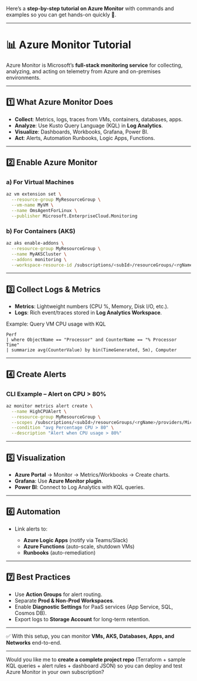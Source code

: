 Here’s a **step-by-step tutorial on Azure Monitor** with commands and examples so you can get hands-on quickly 🚀.

---

# 📊 Azure Monitor Tutorial

Azure Monitor is Microsoft’s **full-stack monitoring service** for collecting, analyzing, and acting on telemetry from Azure and on-premises environments.

---

## 1️⃣ What Azure Monitor Does

* **Collect**: Metrics, logs, traces from VMs, containers, databases, apps.
* **Analyze**: Use Kusto Query Language (KQL) in **Log Analytics**.
* **Visualize**: Dashboards, Workbooks, Grafana, Power BI.
* **Act**: Alerts, Automation Runbooks, Logic Apps, Functions.

---

## 2️⃣ Enable Azure Monitor

### a) For Virtual Machines

```bash
az vm extension set \
  --resource-group MyResourceGroup \
  --vm-name MyVM \
  --name OmsAgentForLinux \
  --publisher Microsoft.EnterpriseCloud.Monitoring
```

### b) For Containers (AKS)

```bash
az aks enable-addons \
  --resource-group MyResourceGroup \
  --name MyAKSCluster \
  --addons monitoring \
  --workspace-resource-id /subscriptions/<subId>/resourceGroups/<rgName>/providers/Microsoft.OperationalInsights/workspaces/<workspaceName>
```

---

## 3️⃣ Collect Logs & Metrics

* **Metrics**: Lightweight numbers (CPU %, Memory, Disk I/O, etc.).
* **Logs**: Rich event/traces stored in **Log Analytics Workspace**.

Example: Query VM CPU usage with KQL

```kusto
Perf
| where ObjectName == "Processor" and CounterName == "% Processor Time"
| summarize avg(CounterValue) by bin(TimeGenerated, 5m), Computer
```

---

## 4️⃣ Create Alerts

### CLI Example – Alert on CPU > 80%

```bash
az monitor metrics alert create \
  --name HighCPUAlert \
  --resource-group MyResourceGroup \
  --scopes /subscriptions/<subId>/resourceGroups/<rgName>/providers/Microsoft.Compute/virtualMachines/MyVM \
  --condition "avg Percentage CPU > 80" \
  --description "Alert when CPU usage > 80%"
```

---

## 5️⃣ Visualization

* **Azure Portal** → Monitor → Metrics/Workbooks → Create charts.
* **Grafana**: Use **Azure Monitor plugin**.
* **Power BI**: Connect to Log Analytics with KQL queries.

---

## 6️⃣ Automation

* Link alerts to:

  * **Azure Logic Apps** (notify via Teams/Slack)
  * **Azure Functions** (auto-scale, shutdown VMs)
  * **Runbooks** (auto-remediation)

---

## 7️⃣ Best Practices

* Use **Action Groups** for alert routing.
* Separate **Prod & Non-Prod Workspaces**.
* Enable **Diagnostic Settings** for PaaS services (App Service, SQL, Cosmos DB).
* Export logs to **Storage Account** for long-term retention.

---

✅ With this setup, you can monitor **VMs, AKS, Databases, Apps, and Networks** end-to-end.

---

Would you like me to **create a complete project repo** (Terraform + sample KQL queries + alert rules + dashboard JSON) so you can deploy and test Azure Monitor in your own subscription?
